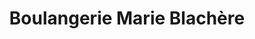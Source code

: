 ---
title: "Boulangerie Marie Blachère"
url: /pontarlier/boulangerie-marie-blachere/
shop: Bäckerei
---